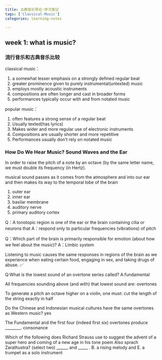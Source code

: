 ```yaml
---
title: 古典音乐导论:学习笔记
tags: ['Classical-Music']
categories: learning-notes

---
```


## week 1: what is music?

### 流行音乐和古典音乐比较

classical music：
1) a somewhat lesser emphasis on a strongly defined regular beat
2) greater prominence given to purely instrumental(untexted) music
3) employs mostly acoustic instruments
4) compositions are often longer and cast in broader forms
5) performances typically occur with and from notated music

popular music：
1) often features a strong sense of a regular beat
2) Usually texted(has lyrics)
3) Makes wider and more regular use of electronic instruments
4) Compositions are usually shorter and more repetitive
5) Performances usually don't rely on notated music

### How Do We Hear Music? Sound Waves and the Ear
In order to raise the pitch of a note by an octave (by the same letter name, we must double its frequency (in Hertz).

musical sound passes as it comes from the atmosphere and into our ear and then makes its way to the temporal lobe of the brain
1) outer ear
2) inner ear
3) basilar membrane
4) auditory nerve
5) primary auditory cortex

Q：A tonotopic region is one of the ear or the brain containing cilia or neurons that
A：respond only to particular frequencies (vibrations) of pitch

Q：Which part of the brain is primarily responsible for emotion (about how we feel about the music)?
A：Limbic system


Listening to music causes the same responses in regions of the brain as we experience when eating certain food, engaging in sex, and taking drugs of abuse. ✅

Q:What is the lowest sound of an overtone series called?
A:fundamental

All frequencies sounding above (and with) that lowest sound are:
overtones


To generate a pitch an octave higher on a violin, one must:
cut the length of the string exactly in half

Do the Chinese and Indonesian musical cultures have the same overtones as Western music?
yes

The Fundamental and the first four (indeed first six) overtones produce ________.
consonance

Which of the following does Richard Strauss use to suggest the advent of a super hero and coming of a new age in his tone poem Also sprach Zarathustra? (select two) ______ and _____ .
B. a rising melody and 
E. a trumpet as a solo instrument



















